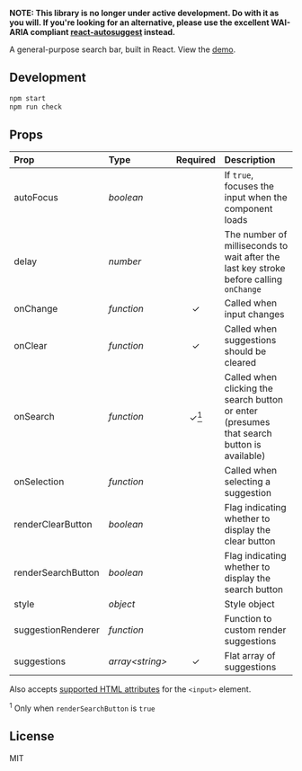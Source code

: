 __NOTE: This library is no longer under active development. Do with it as you will. If you're looking for an alternative, please use the excellent WAI-ARIA compliant [react-autosuggest](https://github.com/moroshko/react-autosuggest) instead.__

A general-purpose search bar, built in React. View the [demo](https://vakhtang.github.io/react-search-bar).

## Development

```sh
npm start
npm run check
```

## Props

| Prop                | Type              | Required                                | Description |
| :-----------------  | :---------------- | :-------------------------------------: | :---------- |
| autoFocus           | _boolean_         |                                         | If `true`, focuses the input when the component loads |
| delay               | _number_          |                                         | The number of milliseconds to wait after the last key stroke before calling `onChange` |
| onChange            | _function_        |    &#x2713;                             | Called when input changes |
| onClear             | _function_        |    &#x2713;                             | Called when suggestions should be cleared |
| onSearch            | _function_        |    &#x2713;[<sup>1</sup>](#footnote)    | Called when clicking the search button or enter (presumes that search button is available) |
| onSelection         | _function_        |                                         | Called when selecting a suggestion |
| renderClearButton   | _boolean_         |                                         | Flag indicating whether to display the clear button |
| renderSearchButton  | _boolean_         |                                         | Flag indicating whether to display the search button |
| style               | _object_          |                                         | Style object |
| suggestionRenderer  | _function_        |                                         | Function to custom render suggestions |
| suggestions         | _array\<string>_  |    &#x2713;                             | Flat array of suggestions |

Also accepts [supported HTML attributes](https://facebook.github.io/react/docs/dom-elements.html#all-supported-html-attributes) for the `<input>` element.

<sup id="footnote">1</sup> Only when `renderSearchButton` is `true`

## License

MIT
